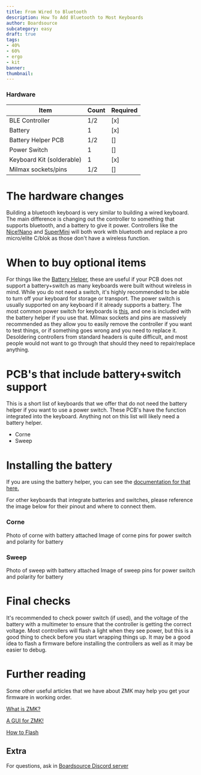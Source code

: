 ```yaml
---
title: From Wired to Bluetooth
description: How To Add Bluetooth to Most Keyboards
author: Boardsource
subcategory: easy
draft: true
tags: 
- 40%
- 60%
- ergo
- kit
banner: 
thumbnail: 
---
```


### Hardware
| Item                      | Count | Required    |
|---------------------------|-------|-------------|
| BLE Controller            | 1/2   | [x]         |
| Battery                   | 1     | [x]         |
| Battery Helper PCB        | 1/2   | []          |
| Power Switch              | 1     | []          |
| Keyboard Kit (solderable) | 1     | [x]         |
| Milmax sockets/pins       | 1/2   | []          |

# The hardware changes

Building a bluetooth keyboard is very similar to building a wired keyboard. The
main difference is changing out the controller to something that supports
bluetooth, and a battery to give it power. Controllers like the
[Nice!Nano](https://www.boardsource.xyz/products/nice!nano_v2) and
[SuperMini](https://www.boardsource.xyz/products/supermini) will both work with
bluetooth and replace a pro micro/elite C/blok as those don't have a wireless
function.

# When to buy optional items

For things like the [Battery
Helper](https://www.boardsource.xyz/products/Battery-Helper), these are useful
if your PCB does not support a battery+switch as many keyboards were built
without wireless in mind. While you do not need a switch, it's highly
recommended to be able to turn off your keyboard for storage or transport. The
power switch is usually supported on any keyboard if it already supports a
battery. The most common power switch for keyboards is
[this](https://www.boardsource.xyz/products/smd-slide-switch), and one is
included with the battery helper if you use that. Milmax sockets and pins are
massively recommended as they allow you to easily remove the controller if you
want to test things, or if something goes wrong and you need to replace it.
Desoldering controllers from standard headers is quite difficult, and most
people would not want to go through that should they need to repair/replace
anything.

# PCB's that include battery+switch support

This is a short list of keyboards that we offer that do not need the battery
helper if you want to use a power switch. These PCB's have the function
integrated into the keyboard. Anything not on this list will likely need a
battery helper.

- Corne
- Sweep

# Installing the battery

If you are using the battery helper, you can see the [documentation for that
here.](BatteryHelper.md)

For other keyboards that integrate batteries and switches, please reference the
image below for their pinout and where to connect them.

### Corne

Photo of corne with battery attached
Image of corne pins for power switch and polarity for battery

### Sweep

Photo of sweep with battery attached
Image of sweep pins for power switch and polarity for battery

# Final checks

It's recommended to check power switch (if used), and the voltage of the battery
with a multimeter to ensure that the controller is getting the correct voltage.
Most controllers will flash a light when they see power, but this is a good
thing to check before you start wrapping things up. It may be a good idea to
flash a firmware before installing the controllers as well as it may be easier
to debug.

# Further reading

Some other useful articles that we have about ZMK may help you get your firmware
in working order.

[What is ZMK?](../guides/what_is_zmk.md)

[A GUI for ZMK!](../guides/zmkGui.md)

[How to Flash](../guides/flashing_a_uf2.md)

## Extra
For questions, ask in [Boardsource Discord
server](https://discord.gg/5qpqbgaTYz)
